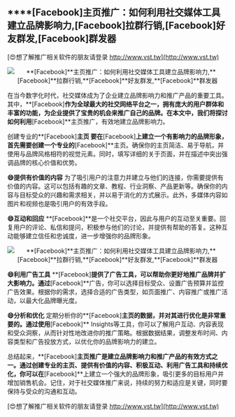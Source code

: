 ## ****[Facebook]**主页推广：如何利用社交媒体工具建立品牌影响力,**[Facebook]**拉群行销,**[Facebook]**好友群发,**[Facebook]**群发器**

[😍想了解推广相关软件的朋友请登录 http://www.vst.tw](http://www.vst.tw)

 <center><img src="https://vst.tw/MP4/tuiguang/png/3.png" alt="**[Facebook]**主页推广：如何利用社交媒体工具建立品牌影响力,**[Facebook]**拉群行销,**[Facebook]**好友群发,**[Facebook]**群发器"></center>

在当今数字化时代，社交媒体成为了企业建立品牌影响力和推广产品的重要工具。其中，**[Facebook]**作为全球最大的社交网络平台之一，拥有庞大的用户群体和丰富的功能，为企业提供了宝贵的机会来推广自己的品牌。在本文中，我们将探讨如何利用**[Facebook]**主页推广，有效地建立品牌影响力。

创建专业的**[Facebook]**主页
要在**[Facebook]**上建立一个有影响力的品牌形象，首先需要创建一个专业的**[Facebook]**主页。确保你的主页简洁、易于导航，并使用与品牌风格相符的视觉元素。同时，填写详细的关于页面，并在描述中突出强调品牌的核心价值和优势。

**😄提供有价值的内容**
为了吸引用户的注意力并建立与他们的连接，你需要提供有价值的内容。这可以包括有趣的文章、教程、行业洞察、产品更新等。确保你的内容与目标受众的兴趣和需求相关，并以易于消化的方式展示。此外，多媒体内容如图片和视频也是吸引用户的有效手段。

**😄互动和回应**
**[Facebook]**是一个社交平台，因此与用户的互动至关重要。回复用户的评论、私信和提问，积极参与他们的讨论，并提供有帮助的答复。这种互动能够建立信任和忠诚度，进一步增强你的品牌形象。

 <center><img src="https://vst.tw/MP4/tuiguang/png/4.png" alt="**[Facebook]**主页推广：如何利用社交媒体工具建立品牌影响力,**[Facebook]**拉群行销,**[Facebook]**好友群发,**[Facebook]**群发器"></center>

**😄利用广告工具**
**[Facebook]**提供了广告工具，可以帮助你更好地推广品牌并扩大影响力。通过**[Facebook]**广告，你可以选择目标受众、设置广告预算并监控广告效果。根据你的需求，选择合适的广告类型，如页面推广、内容推广或推广活动，以最大化品牌曝光度。

**😄分析和优化**
定期分析你的**[Facebook]**主页的数据，并对其进行优化是非常重要的。通过使用**[Facebook]** Insights等工具，你可以了解用户互动、内容表现和受众洞察，从而针对性地改进你的推广策略。根据数据结果，调整发布时间、内容类型和广告投放方式，以优化你的品牌影响力的建立。

总结起来，**[Facebook]**主页推广是建立品牌影响力和推广产品的有效方式之一。通过创建专业的主页、提供有价值的内容、积极互动、利用广告工具和持续优化，你可以在**[Facebook]**上建立一个强大的品牌形象，吸引更多的目标用户并增加销售机会。记住，对于社交媒体推广来说，持续的努力和适应是关键，同时要保持与受众的沟通和互动。

[😍想了解推广相关软件的朋友请登录 http://www.vst.tw](http://www.vst.tw)



